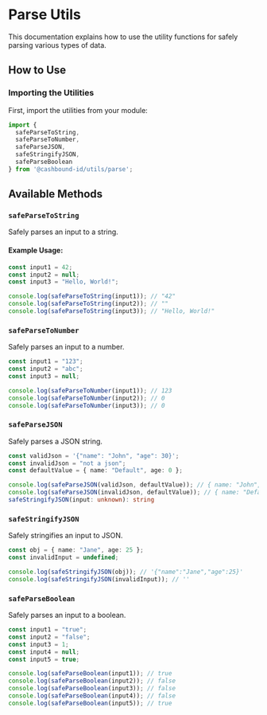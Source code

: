 # Parse Utils

This documentation explains how to use the utility functions for safely parsing various types of data.

## How to Use

### Importing the Utilities

First, import the utilities from your module:

```typescript
import {
  safeParseToString,
  safeParseToNumber,
  safeParseJSON,
  safeStringifyJSON,
  safeParseBoolean
} from '@cashbound-id/utils/parse';
```

## Available Methods
### `safeParseToString`

Safely parses an input to a string.

#### Example Usage:

```typescript
const input1 = 42;
const input2 = null;
const input3 = "Hello, World!";

console.log(safeParseToString(input1)); // "42"
console.log(safeParseToString(input2)); // ""
console.log(safeParseToString(input3)); // "Hello, World!"
```

### `safeParseToNumber`
Safely parses an input to a number.

```typescript
const input1 = "123";
const input2 = "abc";
const input3 = null;

console.log(safeParseToNumber(input1)); // 123
console.log(safeParseToNumber(input2)); // 0
console.log(safeParseToNumber(input3)); // 0
```

### `safeParseJSON`
Safely parses a JSON string.

```typescript
const validJson = '{"name": "John", "age": 30}';
const invalidJson = "not a json";
const defaultValue = { name: "Default", age: 0 };

console.log(safeParseJSON(validJson, defaultValue)); // { name: "John", age: 30 }
console.log(safeParseJSON(invalidJson, defaultValue)); // { name: "Default", age: 0 }
safeStringifyJSON(input: unknown): string
```

### `safeStringifyJSON`
Safely stringifies an input to JSON.

```typescript
const obj = { name: "Jane", age: 25 };
const invalidInput = undefined;

console.log(safeStringifyJSON(obj)); // '{"name":"Jane","age":25}'
console.log(safeStringifyJSON(invalidInput)); // ''
```

### `safeParseBoolean`
Safely parses an input to a boolean.

```typescript
const input1 = "true";
const input2 = "false";
const input3 = 1;
const input4 = null;
const input5 = true;

console.log(safeParseBoolean(input1)); // true
console.log(safeParseBoolean(input2)); // false
console.log(safeParseBoolean(input3)); // false
console.log(safeParseBoolean(input4)); // false
console.log(safeParseBoolean(input5)); // true
```